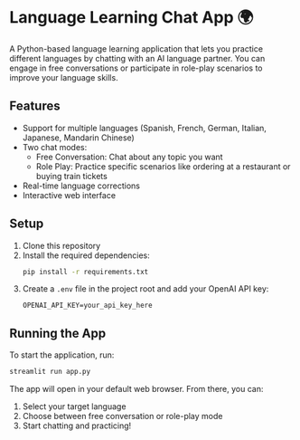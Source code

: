 # Language Learning Chat App 🌍

A Python-based language learning application that lets you practice different languages by chatting with an AI language partner. You can engage in free conversations or participate in role-play scenarios to improve your language skills.

## Features

- Support for multiple languages (Spanish, French, German, Italian, Japanese, Mandarin Chinese)
- Two chat modes:
  - Free Conversation: Chat about any topic you want
  - Role Play: Practice specific scenarios like ordering at a restaurant or buying train tickets
- Real-time language corrections
- Interactive web interface

## Setup

1. Clone this repository
2. Install the required dependencies:
   ```bash
   pip install -r requirements.txt
   ```
3. Create a `.env` file in the project root and add your OpenAI API key:
   ```
   OPENAI_API_KEY=your_api_key_here
   ```

## Running the App

To start the application, run:

```bash
streamlit run app.py
```

The app will open in your default web browser. From there, you can:

1. Select your target language
2. Choose between free conversation or role-play mode
3. Start chatting and practicing!
